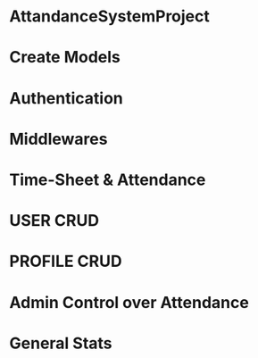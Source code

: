 # AttandanceSystemProject

# Create Models

# Authentication

# Middlewares

# Time-Sheet & Attendance

# USER CRUD

# PROFILE CRUD

# Admin Control over Attendance

# General Stats
